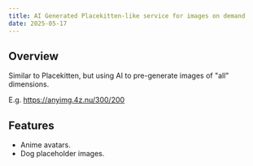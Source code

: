 ```yaml
---
title: AI Generated Placekitten-like service for images on demand
date: 2025-05-17
---
```


## Overview

Similar to Placekitten, but using AI to pre-generate images of "all" dimensions.

E.g. https://anyimg.4z.nu/300/200

## Features

- Anime avatars.
- Dog placeholder images.